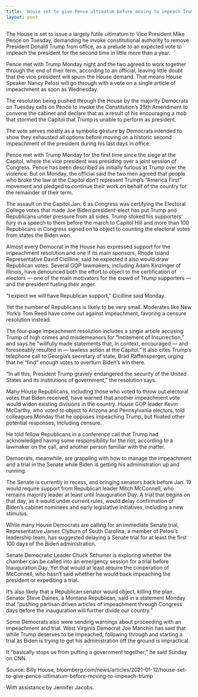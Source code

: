 ```yaml
---
title: 'House set to give Pence ultimatum before moving to impeach Trump'
layout: post
---
```


The House is set to issue a largely futile ultimatum to Vice President Mike Pence on Tuesday, demanding he invoke constitutional authority to remove President Donald Trump from office, as a prelude to an expected vote to impeach the president for the second time in little more than a year.

Pence met with Trump Monday night and the two agreed to work together through the end of their term, according to an official, leaving little doubt that the vice president will spurn the House demand. That means House Speaker Nancy Pelosi will go through with a vote on a single article of impeachment as soon as Wednesday.

The resolution being pushed through the House by the majority Democrats on Tuesday calls on Pence to invoke the Constitution’s 25th Amendment to convene the cabinet and declare that as a result of his encouraging a mob that stormed the Capitol that Trump is unable to perform as president.

The vote serves mostly as a symbolic gesture by Democrats intended to show they exhausted all options before moving on a historic second impeachment of the president during his last days in office.

Pence met with Trump Monday for the first time since the siege at the Capitol, where the vice president was presiding over a joint session of Congress. Pence has been described as initially furious at Trump over the violence. But on Monday, the official said the two men agreed that people who broke the law at the Capitol don’t represent Trump’s “America First” movement and pledged to continue their work on behalf of the country for the remainder of their term.

The assault on the Capitol Jan. 6 as Congress was certifying the Electoral College votes that made Joe Biden president-elect has put Trump and Republicans under pressure from all sides. Trump stoked his supporters’ fury in a speech to them before the march to Capitol Hill and more than 100 Republicans in Congress signed on to object to counting the electoral votes from states the Biden won.

Almost every Democrat in the House has expressed support for the impeachment resolution and one if its main sponsors, Rhode Island Representative David Cicilline, said he expected it also would draw Republican votes. Several GOP lawmakers, including Adam Kinzinger of Illinois, have denounced both the effort to object to the certification of electors — one of the main motivators for the crowd of Trump supporters — and the president fueling their anger.

“I expect we will have Republican support,” Cicilline said Monday.

Yet the number of Republicans is likely to be very small. Moderates like New York’s Tom Reed have come out against impeachment, favoring a censure resolution instead.

The four-page impeachment resolution includes a single article accusing Trump of high crimes and misdemeanors for “Incitement of Insurrection,” and says he “willfully made statements that, in context, encouraged — and foreseeably resulted in — lawless action at the Capitol.” It also cites Trump’s telephone call to Georgia’s secretary of state, Brad Raffensperger, urging that he “find” enough votes to overturn Biden’s win there.

“In all this, President Trump gravely endangered the security of the United States and its institutions of government,” the resolution says.

Many House Republicans, including those who voted to throw out electoral votes that Biden received, have warned that another impeachment vote would widen existing divisions in the country. House GOP leader Kevin McCarthy, who voted to object to Arizona and Pennsylvania electors, told colleagues Monday that he opposes impeaching Trump, but floated other potential responses, including censure.

He told fellow Republicans in a conference call that Trump had acknowledged having some responsibility for the riot, according to a lawmaker on the call, and another person familiar with the matter.

Democrats, meanwhile, are grappling with how to manage the impeachment and a trial in the Senate while Biden is getting his administration up and running.

The Senate is currently in recess, and bringing senators back before Jan. 19 would require support from Republican leader Mitch McConnell, who remains majority leader at least until Inauguration Day. A trial that begins on that day, as it would under current rules, would delay confirmation of Biden’s cabinet nominees and early legislative initiatives, including a new stimulus.

While many House Democrats are calling for an immediate Senate trial, Representative James Clyburn of South Carolina, a member of Pelosi’s leadership team, has suggested delaying a Senate trial for at least the first 100 days of the Biden administration.

Senate Democratic Leader Chuck Schumer is exploring whether the chamber can be called into an emergency session for a trial before Inauguration Day. Yet that would at least require the cooperation of McConnell, who hasn’t said whether he would back impeaching the president or expediting a trial.

It’s also likely that a Republican senator would object, killing the plan. Senator Steve Daines, a Montana Republican, said in a statement Monday that “pushing partisan driven articles of impeachment through Congress days before the inauguration will further divide our country.”

Some Democrats also were sending warnings about proceeding with an impeachment and trial. West Virginia Democrat Joe Manchin has said that while Trump deserves to be impeached, following through and starting a trial as Biden is trying to get his administration off the ground is impractical.

It “basically stops us from putting a government together,” he said Sunday on CNN.

Source: Billy House, bloomberg.com/news/articles/2021-01-12/house-set-to-give-pence-ultimatum-before-moving-to-impeach-trump

With assistance by Jennifer Jacobs.